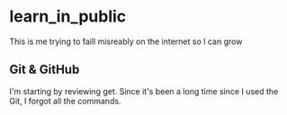 # learn_in_public
This is me trying to faill misreably on the internet so I can grow

## Git & GitHub
I'm starting by reviewing get. Since it's been a long time since I used the Git, I forgot all the commands. 
